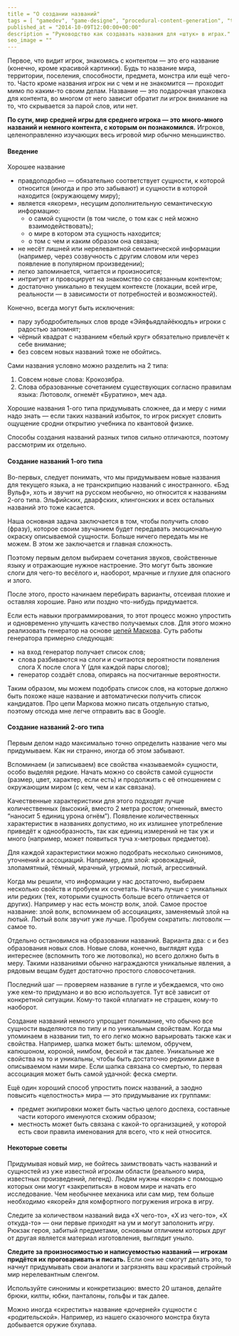 ```yaml
---
title = "О создании названий"
tags = [ "gamedev", "game-designe", "procedural-content-generation", "theory", "interesting"]
published_at = "2014-10-09T12:00:00+00:00"
description = "Руководство как создавать названия для «штук» в играх."
seo_image = ""
---
```


Первое, что видит игрок, знакомясь с контентом — это его название (конечно, кроме красивой картинки). Будь то название мира, территории, поселения, способности, предмета, монстра или ещё чего-то. Часто кроме названия игрок ни с чем и не знакомится — проходит мимо по каким-то своим делам. Название — это подарочная упаковка для контента, во многом от него зависит обратит ли игрок внимание на то, что скрывается за парой слов, или нет.

**По сути, мир средней игры для среднего игрока — это много-много названий и немного контента, с которым он познакомился.** Игроков, целеноправленно изучающих весь игровой мир обычно меньшинство.

<!-- more -->

#### Введение

Хорошее название

- правдоподобно — обязательно соответствует сущности, к которой относится (иногда и про это забывают) и сущности в которой находится (окружающему миру);
- является «якорем», несущим дополнительную семантическую информацию:
    - о самой сущности (в том числе, о том как с ней можно взаимодействовать);
    - о мире в котором эта сущность находится;
    - о том с чем и каким образом она связана;
- не несёт лишней или нерелевантной семантической информации (например, через созвучность с другим словом или через появление в популярном произведении);
- легко запоминается, читается и произносится;
- интригует и провоцирует на знакомство со связанным контентом;
- достаточно уникально в текущем контексте (локации, всей игре, реальности — в зависимости от потребностей и возможностей).

Конечно, всегда могут быть исключения:

- пару зубодробительных слов вроде «Эйяфьядлайёкюдль» игроки с радостью запомнят;
- чёрный квадрат с названием «белый круг» обязательно привлечёт к себе внимание;
- без совсем новых названий тоже не обойтись.

Сами названия условно можно разделить на 2 типа:

1. Совсем новые слова: Крокозябра.
2. Слова образованные сочетанием существующих согласно правилам языка: Лютоволк, огнемёт «Буратино», меч ада.

Хорошие названия 1-ого типа придумывать сложнее, да и меру с ними надо знать — если таких названий избыток, то игрок рискует словить ощущение сродни открытию учебника по квантовой физике.

Способы создания названий разных типов сильно отличаются, поэтому рассмотрим их отдельно.

#### Создание названий 1-ого типа

Во-первых, следует понимать, что мы придумываем новые названия для текущего языка, а не транскрипцию названий с иностранного. «Бэд Вульф», хоть и звучит на русском необычно, но относится к названиям 2-ого типа. Эльфийских, дварфских, клингонских и всех остальных названий это тоже касается.

Наша основная задача заключается в том, чтобы получить слово (фразу), которое своим звучанием будет передавать эмоциональную окраску описываемой сущности. Больше ничего передать мы не можем. В этом же заключается и главная сложность.

Поэтому первым делом выбираем сочетания звуков, свойственные языку и отражающие нужное настроение. Это могут быть звонкие слоги для чего-то весёлого и, наоборот, мрачные и глухие для опасного и злого.

После этого, просто начинаем перебирать варианты, отсеивая плохие и оставляя хорошие. Рано или поздно что-нибудь придумается.

Если есть навыки программирования, то этот процесс можно упростить и одновременно улучшить качество получаемых слов. Для этого можно реализовать генератор на основе [цепей Маркова](https://ru.wikipedia.org/wiki/%D0%A6%D0%B5%D0%BF%D1%8C_%D0%9C%D0%B0%D1%80%D0%BA%D0%BE%D0%B2%D0%B0). Суть работы генератора примерно следующая:

- на вход генератор получает список слов;
- слова разбиваются на слоги и считаются вероятности появления слога X после слога Y (для каждой пары слогов);
- генератор создаёт слова, опираясь на посчитанные вероятности.

Таким образом, мы можем подобрать список слов, на которые должно быть похоже наше название и автоматически получить список кандидатов. Про цепи Маркова можно писать отдельную статью, поэтому отсюда мне легче отправить вас в Google.

#### Создание названий 2-ого типа

Первым делом надо максимально точно определить название чего мы придумываем. Как ни странно, иногда об этом забывают.

Вспоминаем (и записываем) все свойства «называемой» сущности, особо выделяя редкие. Начать можно со свойств самой сущности (размер, цвет, характер, если есть) и продолжить с её отношением с окружающим миром (с кем, чем и как связана).

Качественные характеристики для этого подходят лучше количественных (высокий, вместо 2 метра ростом; огненный, вместо “наносит 5 единиц урона огнём”). Появление количественных характеристик в названиях допустимо, но их излишнее употребление приведёт к однообразность, так как единиц измерений не так уж и много (например, может появиться туча х-метровых предметов).

Для каждой характеристики можно подобрать несколько синонимов, уточнений и ассоциаций. Например, для злой: кровожадный, злопамятный, тёмный, мрачный, угрюмый, лютый, агрессивный.

Когда мы решили, что информации у нас достаточно, выбираем несколько свойств и пробуем их сочетать. Начать лучше с уникальных или редких (тех, которыми сущность больше всего отличается от других). Например у нас есть монстр волк, злой. Самое простое название: злой волк, вспоминаем об ассоциациях, заменяемый злой на лютый. Лютый волк звучит уже лучше. Пробуем сократить: лютоволк — самое то.

Отдельно остановимся на образовании названий. Варианта два: с и без образования новых слов. Новые слова, конечно, выглядят куда интереснее (вспомнить того же лютоволка), но всего должно быть в меру. Такими названиями обычно награждаются уникальные явления, а рядовым вещам будет достаточно простого словосочетания.

Последний шаг — проверяем название в гугле и убеждаемся, что оно уже кем-то придумано и во всю используется. Тут всё зависит от конкретной ситуации. Кому-то такой «плагиат» не страшен, кому-то наоборот.

Создание названий немного упрощает понимание, что обычно все сущности выделяются по типу и по уникальным свойствам. Когда мы упоминаем в названии тип, то его легко можно варьировать также как и свойства. Например, шапка может быть: шлемом, обручем, капюшоном, короной, нимбом, феской и так далее. Уникальные же свойства на то и уникальны, чтобы быть достаточно редкими даже в описываемом нами мире. Если шапка связана со смертью, то первая ассоциация может быть самой удачной: феска смерти.

Ещё один хороший способ упростить поиск названий, а заодно повысить «целостность» мира — это придумывание их группами:

- предмет экипировки может быть частью целого доспеха, составные части которого именуются схожим образом;
- местность может быть связана с какой-то организацией, у которой есть свои правила именования для всего, что к ней относится.

#### Некоторые советы

Придумывая новый мир, не бойтесь заимствовать часть названий и сущностей из уже известной игрокам области (реального мира, известных произведений, легенд). Людям нужны «якоря» с помощью которых они могут «закрепиться» в новом мире и начать его исследование. Чем необычнее механика или сам мир, тем больше необходимо «якорей» для комфортного погружения игрока в игру.

Следите за количеством названий вида «Х чего-то», «Х из чего-то», «Х откуда-то» — они первые приходят на ум и могут заполонить игру. Рюкзак героя, забитый предметами, основным отличием которых друг от другая является материал изготовления, выглядит уныло.

**Следите за произносимостью и написуемостью названий — игрокам придётся их проговаривать и писать.** Если они не смогут делать это, то начнут придумывать свои аналоги и загрязнять ваш красивый стройный мир нерелевантным сленгом.

Используйте синонимы и конкретизацию: вместо 20 штанов, делайте брюки, килты, юбки, панталоны, гольфы и так далее.

Можно иногда «скрестить» название «дочерней» сущности с «родительской». Например, из нашего сказочного монстра бхута добывается оружие бхулава.

